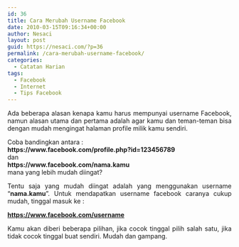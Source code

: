 ```yaml
---
id: 36
title: Cara Merubah Username Facebook
date: 2010-03-15T09:16:34+00:00
author: Nesaci
layout: post
guid: https://nesaci.com/?p=36
permalink: /cara-merubah-username-facebook/
categories:
  - Catatan Harian
tags:
  - Facebook
  - Internet
  - Tips Facebook
---
```

<p style="text-align: justify;">
  Ada beberapa alasan kenapa kamu harus mempunyai username Facebook, namun alasan utama dan pertama adalah agar kamu dan teman-teman bisa dengan mudah mengingat halaman profile milik kamu sendiri.<!--more-->
</p>

<p style="text-align: justify;">
  Coba bandingkan antara :<br /> <strong>https://www.facebook.com/profile.php?id=123456789</strong><br /> dan<br /> <strong>https://www.facebook.com/nama.kamu</strong><br /> mana yang lebih mudah diingat?
</p>

<p style="text-align: justify;">
  Tentu saja yang mudah diingat adalah yang menggunakan username “<strong>nama.kamu</strong>”. Untuk mendapatkan username facebook caranya cukup mudah, tinggal masuk ke :
</p>

<p style="text-align: justify;">
  <a title="Klik untuk Mengetahui/Membuat Username Facebook" rel="nofollow" href="https://www.facebook.com/username" target="_blank"><strong>https://www.facebook.com/username</strong></a>
</p>

<p style="text-align: justify;">
  Kamu akan diberi beberapa pilihan, jika cocok tinggal pilih salah satu, jika tidak cocok tinggal buat sendiri. Mudah dan gampang.
</p>